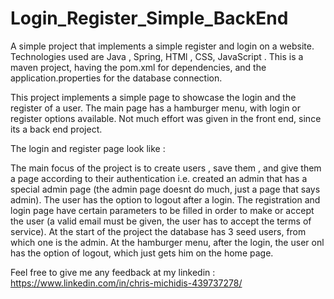# Login_Register_Simple_BackEnd
A simple project that implements a simple register and login on a website. Technologies used are Java , Spring, HTMl , CSS, JavaScript . This is a maven project, having the pom.xml for dependencies, and the application.properties for the database connection. 

This project implements a simple page to showcase the login and the register of a user. The main page has a hamburger menu, with login or register options available. Not much effort was given in the front end, since its a back end project.

The login and register page look like : 


The main focus of the project is to create users , save them , and give them a page according to their authentication i.e. created an admin that has a special admin page (the admin page doesnt do much, just a page that says admin). The user has the option to logout after a login. The registration and login page have certain parameters to be filled in order to make or accept the user (a valid email must be given, the user has to accept the terms of service). At the start of the project the database has 3 seed users, from which one is the admin. At the hamburger menu, after the login, the user onl has the option of logout, which just gets him on the home page. 

Feel free to give me any feedback at my linkedin : 
https://www.linkedin.com/in/chris-michidis-439737278/

